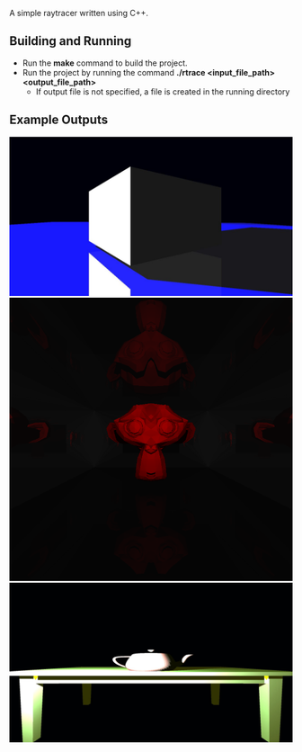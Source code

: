A simple raytracer written using C++.

## Building and Running

- Run the **make** command to build the project.
- Run the project by running the command **./rtrace &lt;input_file_path&gt; &lt;output_file_path&gt;**
  - If output file is not specified, a file is created in the running directory

## Example Outputs

![Scene 1](/scenes/output1.jpg)
![Scene 2](/scenes/output2.png)
![Scene 3](/scenes/output3.jpg)
